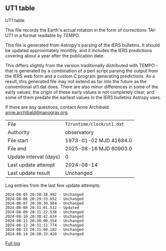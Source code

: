 
## UT1 table

UT1 table

This file records the Earth's actual rotation in the form of
corrections TAI-UT1 in a format readable by TEMPO.

This file is generated from Astropy's parsing of the IERS
bulletins. It should be updated approximately monthly, and it
includes the IERS predictions covering about a year after the
publication date.

This differs slightly from the version traditionally distributed
with TEMPO - that is generated by a combination of a perl script
parsing the output from the IERS web form and a custom C program
generating predictions. As a result, this generated file may not
extend as far into the future as the conventional ut1.dat does.
There are also minor differences in some of the early values; the
origin of these early values is not completely clear, and some of
them predate the earliest values in the IERS bulletins Astropy uses.

If there are any questions, contact Anne Archibald
<anne.archibald@nanograv.org>.

|     |     |
|:--- |:--- |
| File | `T2runtime/clock/ut1.dat` |
| Authority | observatory |
| File start | 1973-01-02 MJD 41684.0 |
| File end | 2025-08-16 MJD 60903.0 |
| Update interval (days) | 0 |
| Last update attempt | 2024-08-14 |
| Last update result | Unchanged |

Log entries from the last few update attempts:
```
2024-08-05 20:30:18.992 - Unchanged
2024-08-06 20:29:33.652 - Unchanged
2024-08-07 20:30:30.984 - Unchanged
2024-08-08 20:31:01.532 - Updated
2024-08-09 20:31:22.538 - Unchanged
2024-08-10 20:30:42.624 - Unchanged
2024-08-11 20:30:00.554 - Unchanged
2024-08-12 20:31:12.774 - Unchanged
2024-08-13 20:31:00.182 - Unchanged
2024-08-14 20:30:33.420 - Unchanged
```
[Full log](https://raw.githubusercontent.com/ipta/pulsar-clock-corrections/main/log/T2runtime/clock/ut1.dat.log)
